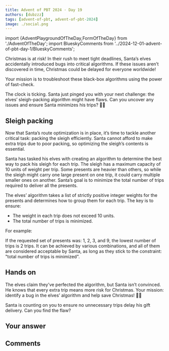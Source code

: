 ```yaml
---
title: Advent of PBT 2024 · Day 19
authors: [dubzzz]
tags: [advent-of-pbt, advent-of-pbt-2024]
image: ./social.png
---
```


import {AdventPlaygroundOfTheDay,FormOfTheDay} from './AdventOfTheDay';
import BlueskyComments from '../2024-12-01-advent-of-pbt-day-1/BlueskyComments';

Christmas is at risk! In their rush to meet tight deadlines, Santa’s elves accidentally introduced bugs into critical algorithms. If these issues aren’t discovered in time, Christmas could be delayed for everyone worldwide!

Your mission is to troubleshoot these black-box algorithms using the power of fast-check.

The clock is ticking. Santa just pinged you with your next challenge: the elves’ sleigh-packing algorithm might have flaws. Can you uncover any issues and ensure Santa minimizes his trips? 🎄✨

<!--truncate-->

## Sleigh packing

Now that Santa’s route optimization is in place, it’s time to tackle another critical task: packing the sleigh efficiently. Santa cannot afford to make extra trips due to poor packing, so optimizing the sleigh’s contents is essential.

Santa has tasked his elves with creating an algorithm to determine the best way to pack his sleigh for each trip. The sleigh has a maximum capacity of 10 units of weight per trip. Some presents are heavier than others, so while the sleigh might carry one large present on one trip, it could carry multiple smaller ones on another. Santa’s goal is to minimize the total number of trips required to deliver all the presents.

The elves’ algorithm takes a list of strictly positive integer weights for the presents and determines how to group them for each trip. The key is to ensure:

- The weight in each trip does not exceed 10 units.
- The total number of trips is minimized.

For example:

If the requested set of presents was: 1, 2, 3, and 9, the lowest number of trips is 2 trips. It can be achieved by various combinations, and all of them are considered acceptable by Santa, as long as they stick to the constraint: "total number of trips is minimized".

## Hands on

The elves claim they’ve perfected the algorithm, but Santa isn’t convinced. He knows that every extra trip means more risk for Christmas. Your mission: identify a bug in the elves’ algorithm and help save Christmas! 🎄✨

Santa is counting on you to ensure no unnecessary trips delay his gift delivery. Can you find the flaw?

<AdventPlaygroundOfTheDay />

## Your answer

<FormOfTheDay />

## Comments

<BlueskyComments url="https://bsky.app/profile/fast-check.dev/post/3ldnepa4pi22n" />

